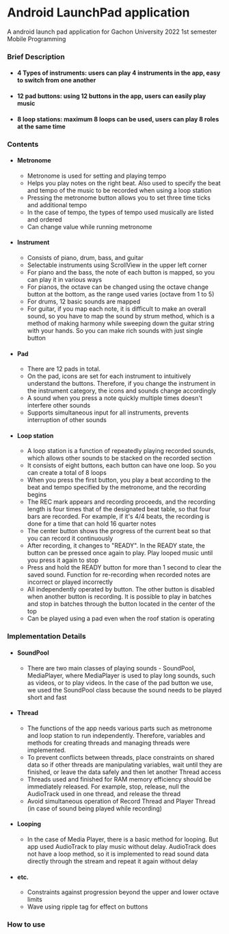 # Android LaunchPad application
A android launch pad application for Gachon University 2022 1st semester Mobile Programming 

### Brief Description

* #### 4 Types of instruments: users can play 4 instruments in the app, easy to switch from one another
* #### 12 pad buttons: using 12 buttons in the app, users can easily play music
* #### 8 loop stations: maximum 8 loops can be used, users can play 8 roles at the same time

### Contents
* #### Metronome 
  * Metronome is used for setting and playing tempo
  * Helps you play notes on the right beat. Also used to specify the beat and tempo of the music to be recorded when using a loop station
  * Pressing the metronome button allows you to set three time ticks and additional tempo
  * In the case of tempo, the types of tempo used musically are listed and ordered
  * Can change value while running metronome

* #### Instrument
  * Consists of piano, drum, bass, and guitar
  * Selectable instruments using ScrollView in the upper left corner
  * For piano and the bass, the note of each button is mapped, so you can play it in various ways
  * For pianos, the octave can be changed using the octave change button at the bottom, as the range used varies (octave from 1 to 5)
  * For drums, 12 basic sounds are mapped
  * For guitar, if you map each note, it is difficult to make an overall sound, so you have to map the sound by strum method, which is a method of making harmony while sweeping down the guitar string with your hands. So you can make rich sounds with just single button


* #### Pad
  * There are 12 pads in total.
  * On the pad, icons are set for each instrument to intuitively understand the buttons. Therefore, if you change the instrument in the instrument category, the icons and sounds change accordingly
  * A sound when you press a note quickly multiple times doesn't interfere other sounds
  * Supports simultaneous input for all instruments, prevents interruption of other sounds


* #### Loop station
  * A loop station is a function of repeatedly playing recorded sounds, which allows other sounds to be stacked on the recorded section
  * It consists of eight buttons, each button can have one loop. So you can create a total of 8 loops
  * When you press the first button, you play a beat according to the beat and tempo specified by the metronome, and the recording begins
  * The REC mark appears and recording proceeds, and the recording length is four times that of the designated beat table, so that four bars are recorded. For example, if it's 4/4 beats, the recording is done for a time that can hold 16 quarter notes
  * The center button shows the progress of the current beat so that you can record it continuously
  * After recording, it changes to "READY". In the READY state, the button can be pressed once again to play. Play looped music until you press it again to stop
  * Press and hold the READY button for more than 1 second to clear the saved sound. Function for re-recording when recorded notes are incorrect or played incorrectly
  * All independently operated by button. The other button is disabled when another button is recording. It is possible to play in batches and stop in batches through the button located in the center of the top
  * Can be played using a pad even when the roof station is operating



### Implementation Details
* #### SoundPool
  * There are two main classes of playing sounds - SoundPool, MediaPlayer, where MediaPlayer is used to play long sounds, such as videos, or to play videos. In the case of the pad button we use, we used the SoundPool class because the sound needs to be played short and fast
* #### Thread
  * The functions of the app needs various parts such as metronome and loop station to run independently. Therefore, variables and methods for creating threads and managing threads were implemented.
  * To prevent conflicts between threads, place constraints on shared data so if other threads are manipulating variables, wait until they are finished, or leave the data safely and then let another Thread access
  * Threads used and finished for RAM memory efficiency should be immediately released. For example, stop, release, null the AudioTrack used in one thread, and release the thread
  * Avoid simultaneous operation of Record Thread and Player Thread (in case of sound being played while recording)
* #### Looping
  * In the case of Media Player, there is a basic method for looping. But app used AudioTrack to play music without delay. AudioTrack does not have a loop method, so it is implemented to read sound data directly through the stream and repeat it again without delay
* #### etc.
  * Constraints against progression beyond the upper and lower octave limits
  * Wave using ripple tag for effect on buttons





### How to use





